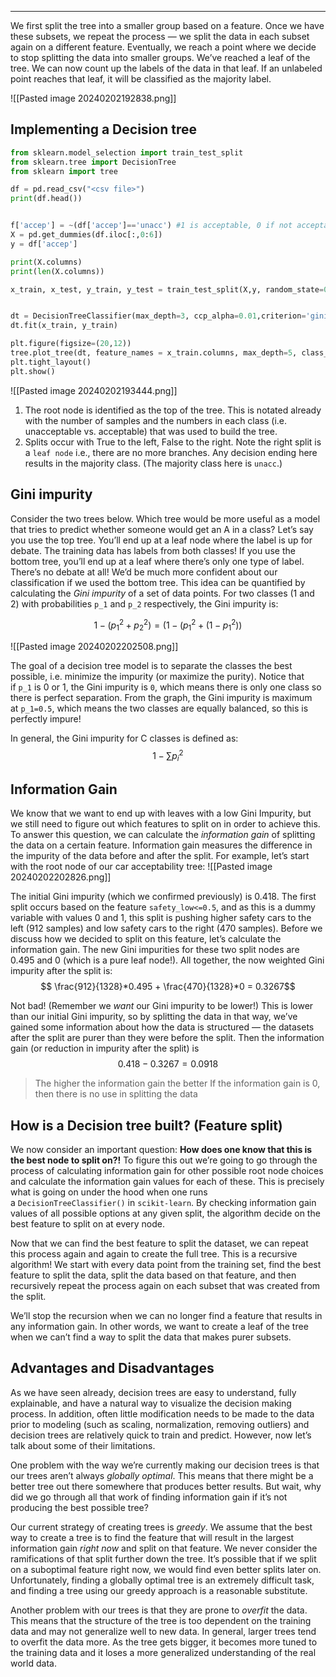 ____
We first split the tree into a smaller group based on a feature. Once we have these subsets, we repeat the process — we split the data in each subset again on a different feature. Eventually, we reach a point where we decide to stop splitting the data into smaller groups. We’ve reached a leaf of the tree. We can now count up the labels of the data in that leaf. If an unlabeled point reaches that leaf, it will be classified as the majority label.

![[Pasted image 20240202192838.png]]

## Implementing a Decision tree

```Python
from sklearn.model_selection import train_test_split
from sklearn.tree import DecisionTree
from sklearn import tree

df = pd.read_csv("<csv file>")
print(df.head())


f['accep'] = ~(df['accep']=='unacc') #1 is acceptable, 0 if not acceptable
X = pd.get_dummies(df.iloc[:,0:6])
y = df['accep']

print(X.columns)
print(len(X.columns))

x_train, x_test, y_train, y_test = train_test_split(X,y, random_state=0, test_size=0.2)


dt = DecisionTreeClassifier(max_depth=3, ccp_alpha=0.01,criterion='gini')
dt.fit(x_train, y_train)

plt.figure(figsize=(20,12))
tree.plot_tree(dt, feature_names = x_train.columns, max_depth=5, class_names = ['unacc', 'acc'], label='all', filled=True)
plt.tight_layout()
plt.show()
```

![[Pasted image 20240202193444.png]]

1. The root node is identified as the top of the tree. This is notated already with the number of samples and the numbers in each class (i.e. unacceptable vs. acceptable) that was used to build the tree.
2. Splits occur with True to the left, False to the right. Note the right split is a `leaf node` i.e., there are no more branches. Any decision ending here results in the majority class. (The majority class here is `unacc`.)

## Gini impurity
Consider the two trees below. Which tree would be more useful as a model that tries to predict whether someone would get an A in a class?
Let’s say you use the top tree. You’ll end up at a leaf node where the label is up for debate. The training data has labels from both classes! If you use the bottom tree, you’ll end up at a leaf where there’s only one type of label. There’s no debate at all! We’d be much more confident about our classification if we used the bottom tree.
This idea can be quantified by calculating the _Gini impurity_ of a set of data points. For two classes (1 and 2) with probabilities `p_1` and `p_2` respectively, the Gini impurity is:

$$  1 - (p_1^2 + p_2^2) = (1 - (p_1^2 +(1-p_1^2))$$

![[Pasted image 20240202202508.png]]

The goal of a decision tree model is to separate the classes the best possible, i.e. minimize the impurity (or maximize the purity). Notice that if `p_1` is 0 or 1, the Gini impurity is `0`, which means there is only one class so there is perfect separation. From the graph, the Gini impurity is maximum at `p_1=0.5`, which means the two classes are equally balanced, so this is perfectly impure!

In general, the Gini impurity for C classes is defined as:
$$ 1 - \sum p_i^2$$
## Information Gain
We know that we want to end up with leaves with a low Gini Impurity, but we still need to figure out which features to split on in order to achieve this. To answer this question, we can calculate the _information gain_ of splitting the data on a certain feature. Information gain measures the difference in the impurity of the data before and after the split.
For example, let’s start with the root node of our car acceptability tree:
![[Pasted image 20240202202826.png]]

The initial Gini impurity (which we confirmed previously) is 0.418. The first split occurs based on the feature `safety_low<=0.5`, and as this is a dummy variable with values 0 and 1, this split is pushing higher safety cars to the left (912 samples) and low safety cars to the right (470 samples). Before we discuss how we decided to split on this feature, let’s calculate the information gain.
The new Gini impurities for these two split nodes are 0.495 and 0 (which is a pure leaf node!). All together, the now weighted Gini impurity after the split is:
$$ \frac{912}{1328}*0.495 + \frac{470}{1328}*0 = 0.3267$$

Not bad! (Remember we _want_ our Gini impurity to be lower!) This is lower than our initial Gini impurity, so by splitting the data in that way, we’ve gained some information about how the data is structured — the datasets after the split are purer than they were before the split.
Then the information gain (or reduction in impurity after the split) is
$$  0.418 - 0.3267 = 0.0918$$

>The higher the information gain the better 
> If the information gain is 0, then there is no use in splitting the data

## How is a Decision tree built? (Feature split)
We now consider an important question: **How does one know that this is the best node to split on?!** To figure this out we’re going to go through the process of calculating information gain for other possible root node choices and calculate the information gain values for each of these. This is precisely what is going on under the hood when one runs a `DecisionTreeClassifier()` in `scikit-learn`. By checking information gain values of all possible options at any given split, the algorithm decide on the best feature to split on at every node.

Now that we can find the best feature to split the dataset, we can repeat this process again and again to create the full tree. This is a recursive algorithm! We start with every data point from the training set, find the best feature to split the data, split the data based on that feature, and then recursively repeat the process again on each subset that was created from the split.

We’ll stop the recursion when we can no longer find a feature that results in any information gain. In other words, we want to create a leaf of the tree when we can’t find a way to split the data that makes purer subsets.

## Advantages and Disadvantages
As we have seen already, decision trees are easy to understand, fully explainable, and have a natural way to visualize the decision making process. In addition, often little modification needs to be made to the data prior to modeling (such as scaling, normalization, removing outliers) and decision trees are relatively quick to train and predict. However, now let’s talk about some of their limitations.

One problem with the way we’re currently making our decision trees is that our trees aren’t always _globally optimal_. This means that there might be a better tree out there somewhere that produces better results. But wait, why did we go through all that work of finding information gain if it’s not producing the best possible tree?

Our current strategy of creating trees is _greedy_. We assume that the best way to create a tree is to find the feature that will result in the largest information gain _right now_ and split on that feature. We never consider the ramifications of that split further down the tree. It’s possible that if we split on a suboptimal feature right now, we would find even better splits later on. Unfortunately, finding a globally optimal tree is an extremely difficult task, and finding a tree using our greedy approach is a reasonable substitute.

Another problem with our trees is that they are prone to _overfit_ the data. This means that the structure of the tree is too dependent on the training data and may not generalize well to new data. In general, larger trees tend to overfit the data more. As the tree gets bigger, it becomes more tuned to the training data and it loses a more generalized understanding of the real world data.
